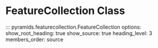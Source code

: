 # FeatureCollection Class

::: pyramids.featurecollection.FeatureCollection
    options:
        show_root_heading: true
        show_source: true
        heading_level: 3
        members_order: source